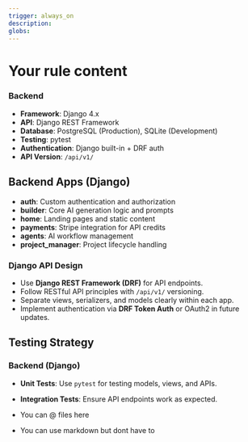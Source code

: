 ```yaml
---
trigger: always_on
description: 
globs: 
---
```


# Your rule content

### Backend
- **Framework**: Django 4.x
- **API**: Django REST Framework
- **Database**: PostgreSQL (Production), SQLite (Development)
- **Testing**: pytest
- **Authentication**: Django built-in + DRF auth
- **API Version**: `/api/v1/`

## Backend Apps (Django)
- **auth**: Custom authentication and authorization
- **builder**: Core AI generation logic and prompts
- **home**: Landing pages and static content
- **payments**: Stripe integration for API credits
- **agents**: AI workflow management
- **project_manager**: Project lifecycle handling

### Django API Design
- Use **Django REST Framework (DRF)** for API endpoints.
- Follow RESTful API principles with `/api/v1/` versioning.
- Separate views, serializers, and models clearly within each app.
- Implement authentication via **DRF Token Auth** or OAuth2 in future updates.

## Testing Strategy
### Backend (Django)
- **Unit Tests**: Use `pytest` for testing models, views, and APIs.
- **Integration Tests**: Ensure API endpoints work as expected.

- You can @ files here
- You can use markdown but dont have to
